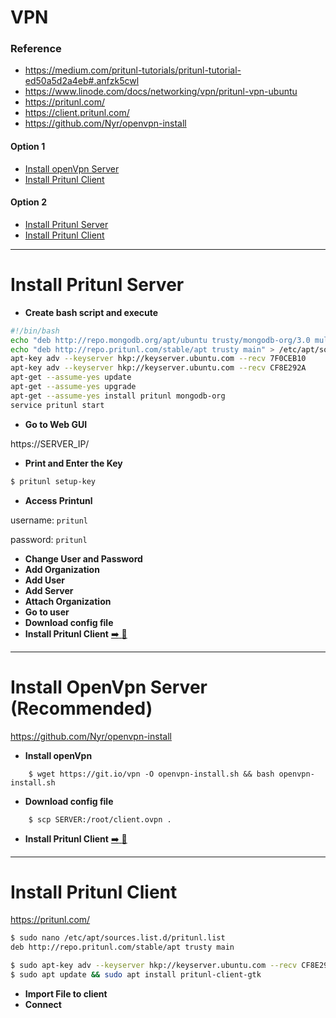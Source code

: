# VPN

### Reference

- https://medium.com/pritunl-tutorials/pritunl-tutorial-ed50a5d2a4eb#.anfzk5cwl
- https://www.linode.com/docs/networking/vpn/pritunl-vpn-ubuntu
- https://pritunl.com/
- https://client.pritunl.com/
- https://github.com/Nyr/openvpn-install

#### Option 1

- [Install openVpn Server](#install-openVpn-server)
- [Install Pritunl Client](#install-pritunl-client)

#### Option 2

- [Install Pritunl Server](#install-pritunl-server)
- [Install Pritunl Client](#install-pritunl-client)

------

# Install Pritunl Server

- **Create bash script and execute**

```bash
#!/bin/bash
echo "deb http://repo.mongodb.org/apt/ubuntu trusty/mongodb-org/3.0 multiverse" > /etc/apt/sources.list.d/mongodb-org-3.0.list
echo "deb http://repo.pritunl.com/stable/apt trusty main" > /etc/apt/sources.list.d/pritunl.list
apt-key adv --keyserver hkp://keyserver.ubuntu.com --recv 7F0CEB10
apt-key adv --keyserver hkp://keyserver.ubuntu.com --recv CF8E292A
apt-get --assume-yes update
apt-get --assume-yes upgrade
apt-get --assume-yes install pritunl mongodb-org
service pritunl start
```

- **Go to Web GUI**

 https://SERVER_IP/

- **Print and Enter the Key**

 ```bash
 $ pritunl setup-key
 ```
- **Access Printunl**

 username: ```pritunl```

 password: ```pritunl```

- **Change User and Password**
- **Add Organization**
- **Add User**
- **Add Server**
- **Attach Organization**
- **Go to user**
- **Download config file**
- **Install Pritunl Client** [:arrow_right: :link:](#install-pritunl-client)

------


# Install OpenVpn Server (Recommended)

https://github.com/Nyr/openvpn-install

- **Install openVpn**

```
    $ wget https://git.io/vpn -O openvpn-install.sh && bash openvpn-install.sh
```

- **Download config file**

```
    $ scp SERVER:/root/client.ovpn .
```

- **Install Pritunl Client** [:arrow_right: :link:](#install-pritunl-client)

-----

# Install Pritunl Client

https://pritunl.com/

```bash
$ sudo nano /etc/apt/sources.list.d/pritunl.list
deb http://repo.pritunl.com/stable/apt trusty main

$ sudo apt-key adv --keyserver hkp://keyserver.ubuntu.com --recv CF8E292A
$ sudo apt update && sudo apt install pritunl-client-gtk
```

- **Import File to client**
- **Connect**
